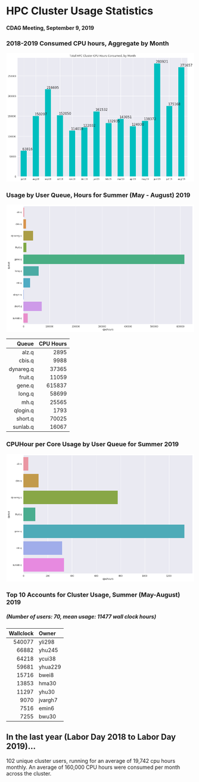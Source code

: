 # HPC Cluster Usage Statistics
####  CDAG Meeting, September 9, 2019

### 2018-2019 Consumed CPU hours, Aggregate by Month
<img src="Images/HPC_Cluster_Usage_Barchart_201909.png">


### Usage by User Queue, Hours for Summer (May - August) 2019

<img src="Images/HPC_Cluster_queue_usage_201909.png">


Queue | CPU Hours 
---------:|-----------:
alz.q|2895
cbis.q|9988
dynareg.q|37365
fruit.q|11059
gene.q|615837
long.q|58699
mh.q|25565
qlogin.q|1793
short.q|70025
sunlab.q|16067


### CPUHour per Core Usage by User Queue for Summer 2019

<img src="Images/HPC_Cluster_Normailzed_Usage_Barchart_201909.png">

### Top 10 Accounts for Cluster Usage, Summer (May-August) 2019
##### (Number of users: 70, mean usage: 11477 wall clock hours)

Wallclock | Owner
--------:|:--------
540077|yli298
66882|yhu245
64218|ycui38
59681|yhua229
15716|bwei8
13853|hma30
11297|yhu30
9070|jvargh7
7516|emin6
7255|bwu30

## In the last year (Labor Day 2018 to Labor Day 2019)...

102 unique cluster users, running for an average of 19,742 cpu hours monthly. 
An average of 160,000 CPU hours were consumed per month across the cluster. 


